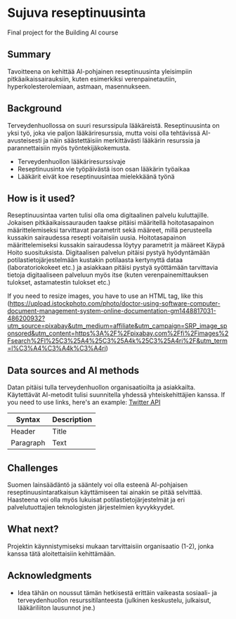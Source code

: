 
# Sujuva reseptinuusinta

Final project for the Building AI course

## Summary

Tavoitteena on kehittää AI-pohjainen reseptinuusinta yleisimpiin pitkäaikaissairauksiin, kuten esimerkiksi verenpainetautiin, hyperkolesterolemiaan, astmaan, masennukseen.



## Background

Terveydenhuollossa on suuri resurssipula lääkäreistä. Reseptinuusinta on yksi työ, joka vie paljon lääkäriresurssia, mutta voisi olla tehtävissä AI-avusteisesti ja näin säästettäisiin merkittävästi lääkärin resurssia ja parannettaisiin myös työntekijäkokemusta.

* Terveydenhuollon lääkäriresurssivaje
* Reseptinuusinta vie työpäivästä ison osan lääkärin työaikaa
* Lääkärit eivät koe reseptinuusintaa mielekkäänä työnä

## How is it used?

Reseptinuusintaa varten tulisi olla oma digitaalinen palvelu kuluttajille. Jokaisen pitkäaikaissaurauden taakse pitäisi määritellä hoitotasapainon määrittelemiseksi tarvittavat parametrit sekä määreet, millä perusteella kussakin sairaudessa resepti voitaisiin uusia. Hoitotasapainon määrittelemiseksi kussakin sairaudessa löytyy parametrit ja määreet Käypä Hoito suosituksista. Digitaalisen palvelun pitäisi pystyä hyödyntämään potilastietojärjestelmään kustakin potilaasta kertynyttä dataa (laboratoriokokeet etc.) ja asiakkaan pitäisi pystyä syöttämään tarvittavia tietoja digitaaliseen palveluun myös itse (kuten verenpainemittauksen tulokset, astamatestin tulokset etc.)

If you need to resize images, you have to use an HTML tag, like this
(https://upload.istockphoto.com/photo/doctor-using-software-computer-document-management-system-online-documentation-gm1448817031-486200932?utm_source=pixabay&utm_medium=affiliate&utm_campaign=SRP_image_sponsored&utm_content=https%3A%2F%2Fpixabay.com%2Ffi%2Fimages%2Fsearch%2Fl%25C3%25A4%25C3%25A4k%25C3%25A4ri%2F&utm_term=l%C3%A4%C3%A4k%C3%A4ri)
## Data sources and AI methods
Datan pitäisi tulla terveydenhuollon organisaatioilta ja asiakkailta. Käytettävät AI-metodit tulisi suunnitella yhdessä yhteiskehittäjien kanssa. 
If you need to use links, here's an example:
[Twitter API](https://developer.twitter.com/en/docs)

| Syntax      | Description |
| ----------- | ----------- |
| Header      | Title       |
| Paragraph   | Text        |

## Challenges

Suomen lainsäädäntö ja sääntely voi olla esteenä AI-pohjaisen reseptinuusintaratkaisun käyttämiseen tai ainakin se pitää selvittää. Haasteena voi olla myös lukuisat potilastietojärjestelmät ja eri palvelutuottajien teknologisten järjestelmien kyvykkyydet. 
## What next?

Projektin käynnistymiseksi mukaan tarvittaisiin organisaatio (1-2), jonka kanssa tätä aloitettaisiin kehittämään.

## Acknowledgments

* Idea tähän on noussut tämän hetkisestä erittäin vaikeasta sosiaali- ja terveydenhuollon resurssitilanteesta (julkinen keskustelu, julkaisut, lääkäriliiton lausunnot jne.) 
